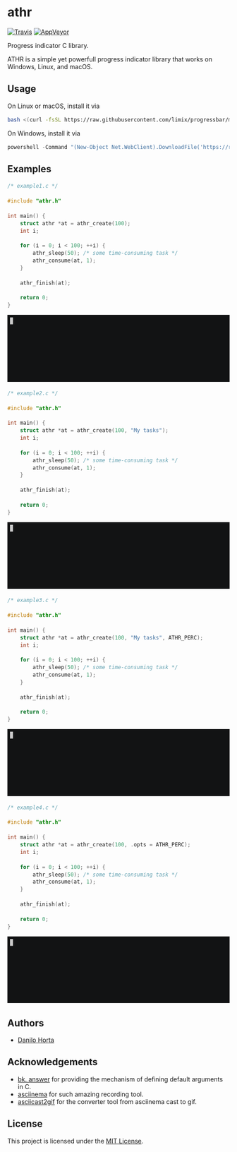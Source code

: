 # athr

[![Travis](https://img.shields.io/travis/horta/almosthere.svg?style=flat-square&label=linux%20%2F%20macos%20build)](https://travis-ci.org/horta/almosthere) [![AppVeyor](https://img.shields.io/appveyor/ci/Horta/almosthere.svg?style=flat-square&label=windows%20build)](https://ci.appveyor.com/project/Horta/almosthere)

Progress indicator C library.

ATHR is a simple yet powerfull progress indicator library that works on Windows, Linux, and macOS.

## Usage

On Linux or macOS, install it via
```bash
bash <(curl -fsSL https://raw.githubusercontent.com/limix/progressbar/master/install)
```

On Windows, install it via
```powershell
powershell -Command "(New-Object Net.WebClient).DownloadFile('https://raw.githubusercontent.com/horta/almosthere/master/install.bat', 'install.bat')" && install.bat
```

## Examples

```c
/* example1.c */

#include "athr.h"

int main() {
    struct athr *at = athr_create(100);
    int i;

    for (i = 0; i < 100; ++i) {
        athr_sleep(50); /* some time-consuming task */
        athr_consume(at, 1);
    }

    athr_finish(at);

    return 0;
}
```
![Example 1](example1.gif)

```c
/* example2.c */

#include "athr.h"

int main() {
    struct athr *at = athr_create(100, "My tasks");
    int i;

    for (i = 0; i < 100; ++i) {
        athr_sleep(50); /* some time-consuming task */
        athr_consume(at, 1);
    }

    athr_finish(at);

    return 0;
}
```
![Example 2](example2.gif)

```c
/* example3.c */

#include "athr.h"

int main() {
    struct athr *at = athr_create(100, "My tasks", ATHR_PERC);
    int i;

    for (i = 0; i < 100; ++i) {
        athr_sleep(50); /* some time-consuming task */
        athr_consume(at, 1);
    }

    athr_finish(at);

    return 0;
}
```
![Example 3](example3.gif)

```c
/* example4.c */

#include "athr.h"

int main() {
    struct athr *at = athr_create(100, .opts = ATHR_PERC);
    int i;

    for (i = 0; i < 100; ++i) {
        athr_sleep(50); /* some time-consuming task */
        athr_consume(at, 1);
    }

    athr_finish(at);

    return 0;
}
```
![Example 4](example4.gif)

## Authors
* [Danilo Horta](https://github.com/horta)

## Acknowledgements

- [bk. answer](https://stackoverflow.com/a/2926165) for providing the mechanism of defining default arguments in C.
- [asciinema](https://asciinema.org/) for such amazing recording tool.
- [asciicast2gif](https://github.com/asciinema/asciicast2gif) for the converter tool from asciinema cast to gif.

## License

This project is licensed under the [MIT License](https://raw.githubusercontent.com/horta/almosthere/master/LICENSE.md).
